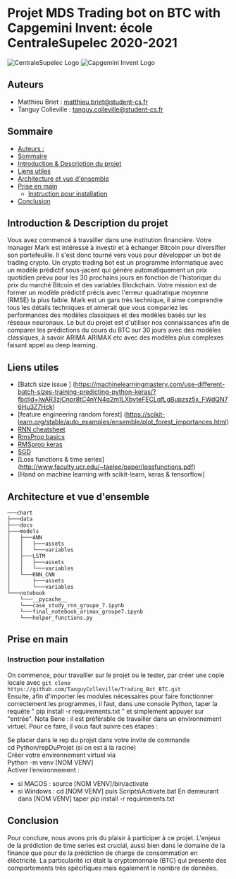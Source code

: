 # Projet MDS Trading bot on BTC  with Capgemini Invent: école CentraleSupelec 2020-2021 

![CentraleSupelec Logo](https://www.centralesupelec.fr/sites/all/themes/cs_theme/medias/common/images/intro/logo_nouveau.jpg)
![Capgemini Invent Logo](https://upload.wikimedia.org/wikipedia/commons/7/7e/Invent_Logo_2COL_RGB.png)

## Auteurs 
* Matthieu Briet : matthieu.briet@student-cs.fr
* Tanguy Colleville : tanguy.colleville@student-cs.fr

## Sommaire
  - [Auteurs :](#auteurs-)
  - [Sommaire](#sommaire)
  - [Introduction & Description du projet](#introduction--description-du-projet)
  - [Liens utiles](#liens-utiles)
  - [Architecture et vue d'ensemble](#architecture-et-vue-densemble)
  - [Prise en main](#prise-en-main)
    - [Instruction pour installation](#instruction-pour-installation)
  - [Conclusion](#conclusion)

## Introduction & Description du projet
Vous avez commencé à travailler dans une institution financière. Votre manager Mark est intéressé à investir et à échanger Bitcoin pour diversifier son portefeuille. Il s'est donc tourné vers vous pour développer un bot de trading crypto.
Un crypto trading bot est un programme informatique avec un modèle prédictif sous-jacent qui génère automatiquement un prix quotidien prévu pour les 30 prochains jours en fonction de l'historique du prix du marché Bitcoin et des variables Blockchain.
Votre mission est de former un modèle prédictif précis avec l'erreur quadratique moyenne (RMSE) la plus faible. Mark est un gars très technique, il aime comprendre tous les détails techniques et aimerait que vous compariez les performances des modèles classiques et des modèles basés sur les réseaux neuronaux.
Le but du projet est d'utiliser nos connaissances afin de comparer les prédictions du cours du BTC sur 30 jours avec des modèles classiques, à savoir ARIMA ARIMAX etc avec des modèles plus complexes faisant appel au deep learning. 

## Liens utiles 
* [Batch size issue ] (https://machinelearningmastery.com/use-different-batch-sizes-training-predicting-python-keras/?fbclid=IwAR3zjCnpr8tC4nYN4q2m1LXbyteFECLqfLgBupzsz5x_FWdQN76Hu3Z7Hck)
* [feature engineering random forest] (https://scikit-learn.org/stable/auto_examples/ensemble/plot_forest_importances.html)
* [RNN cheatsheet](https://stanford.edu/~shervine/teaching/cs-230/cheatsheet-recurrent-neural-networks)
* [ RmsProp basics ](https://towardsdatascience.com/a-look-at-gradient-descent-and-rmsprop-optimizers-f77d483ef08b)
* [ RMSprop keras](https://keras.io/api/optimizers/rmsprop/)
* [SGD](https://scikit-learn.org/stable/modules/sgd.html)
* [Loss functions & time series] (http://www.faculty.ucr.edu/~taelee/paper/lossfunctions.pdf)
* [Hand on machine learning with scikit-learn, keras & tensorflow]


## Architecture et vue d'ensemble
```
───chart
├───data
├───docs
├───models
│   ├───ANN
│   │   ├───assets
│   │   └───variables
│   ├───LSTM
│   │   ├───assets
│   │   └───variables
│   └───RNN_CNN
│       ├───assets
│       └───variables
└───notebook
    └───__pycache__
    └───case_study_rnn_groupe_7.ipynb
    └───final_notebook_arimax_groupe7.ipynb
    └───helper_functions.py

```


## Prise en main 
### Instruction pour installation 
On commence, pour travailler sur le projet ou le tester, par créer une copie locale avec `git clone https://github.com/TanguyColleville/Trading_Bot_BTC.git`  
Ensuite, afin d'importer les modules nécessaires pour faire fonctionner correctement les programmes, il faut, dans une console Python, taper la requête " pip install -r requirements.txt " et simplement appuyer sur "entrée".
Nota Bene : il est préférable de travailler dans un environnement virtuel. Pour ce faire, il vous faut suivre ces étapes :  

Se placer dans le rep du projet dans votre invite de commande  
cd Python/repDuProjet (si on est à la racine)  
Créer votre environnement virtuel via   
Python -m venv [NOM VENV]  
Activer l’environnement :   

* si MACOS :
        source [NOM VENV]/bin/activate
* si Windows :
        cd [NOM VENV] puis Scripts\Activate.bat
En demeurant dans [NOM VENV] taper pip install -r requirements.txt

## Conclusion 
Pour conclure, nous avons pris du plaisir à participer à ce projet. L'enjeux de la prédiction de time series est crucial, aussi bien dans le domaine de la finance que pour de la prédiction de charge de consommation en éléctricité. La particularité ici était la cryptomonnaie (BTC) qui présente des comportements très spécifiques mais également le nombre de données. 
